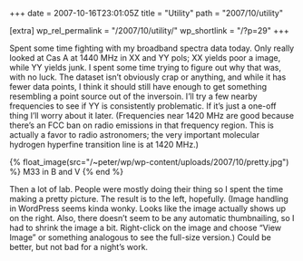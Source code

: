 +++
date = 2007-10-16T23:01:05Z
title = "Utility"
path = "2007/10/utility"

[extra]
wp_rel_permalink = "/2007/10/utility/"
wp_shortlink = "/?p=29"
+++

Spent some time fighting with my broadband spectra data today. Only really
looked at Cas A at 1440 MHz in XX and YY pols; XX yields poor a image, while
YY yields junk. I spent some time trying to figure out why that was, with no
luck. The dataset isn’t obviously crap or anything, and while it has fewer
data points, I think it should still have enough to get something resembling a
point source out of the inversoin. I’ll try a few nearby frequencies to see if
YY is consistently problematic. If it’s just a one-off thing I’ll worry about
it later. (Frequencies near 1420 MHz are good because there’s an FCC ban on
radio emissions in that frequency region. This is actually a favor to radio
astronomers; the very important molecular hydrogen hyperfine transition line
is at 1420 MHz.)

{% float_image(src="/~peter/wp/wp-content/uploads/2007/10/pretty.jpg") %}
M33 in B and V
{% end %}

Then a lot of lab. People were mostly doing their thing so I spent the time
making a pretty picture. The result is to the left, hopefully. (Image handling
in WordPress seems kinda wonky. Looks like the image actually shows up on the
right. Also, there doesn’t seem to be any automatic thumbnailing, so I had to
shrink the image a bit. Right-click on the image and choose “View Image” or
something analogous to see the full-size version.) Could be better, but not
bad for a night’s work.
